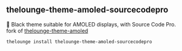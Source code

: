 ## thelounge-theme-amoled-sourcecodepro
🎨 Black theme suitable for AMOLED displays, with Source Code Pro.  
fork of [thelounge-theme-amoled](https://github.com/realies/thelounge-theme-amoled)

```
thelounge install thelounge-theme-amoled-sourcecodepro
```
